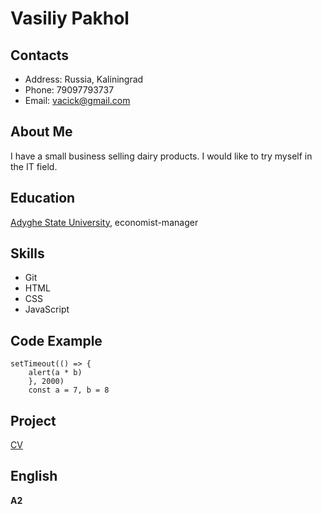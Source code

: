 # Vasiliy Pakhol

## Contacts

* Address: Russia, Kaliningrad
* Phone: 79097793737
* Email: vacick@gmail.com

## About Me
I have a small business selling dairy products. I would like to try myself in the IT field.
## Education
[Adyghe State University](https://www.adygnet.ru/), economist-manager

## Skills
* Git
* HTML
* CSS
* JavaScript

## Code Example

```
setTimeout(() => {
    alert(a * b)
    }, 2000)
    const a = 7, b = 8
```
## Project

[CV](https://Pereemnik.github.io/rsschool-cv/cv)

## English
**A2**